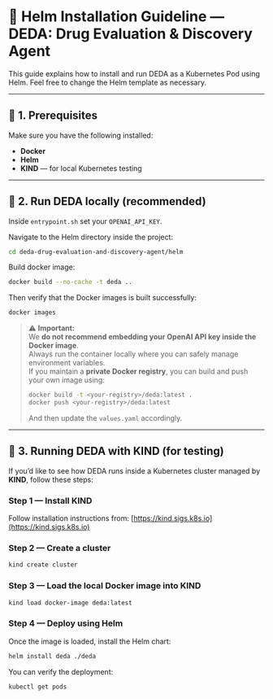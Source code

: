 # 🧠 Helm Installation Guideline — DEDA: Drug Evaluation & Discovery Agent

This guide explains how to install and run DEDA as a Kubernetes Pod using Helm.
Feel free to change the Helm template as necessary.

---

## 🧩 1. Prerequisites
Make sure you have the following installed:
- **Docker**
- **Helm**
- **KIND** — for local Kubernetes testing

---

## 🧱 2. Run DEDA locally (recommended)

Inside `entrypoint.sh` set your `OPENAI_API_KEY`. 

Navigate to the Helm directory inside the project:
```bash
cd deda-drug-evaluation-and-discovery-agent/helm
```

Build docker image:
```bash
docker build --no-cache -t deda ..
```

Then verify that the Docker images is built successfully:
```bash
docker images

```
> ⚠️ **Important:**  
> We **do not recommend embedding your OpenAI API key inside the Docker image**.  
> Always run the container locally where you can safely manage environment variables.  
> If you maintain a **private Docker registry**, you can build and push your own image using:
> ```bash
> docker build -t <your-registry>/deda:latest .
> docker push <your-registry>/deda:latest
> ```
> And then update the `values.yaml` accordingly.


---

## 🧰 3. Running DEDA with KIND (for testing)
If you’d like to see how DEDA runs inside a Kubernetes cluster managed by **KIND**, follow these steps:

### Step 1 — Install KIND
Follow installation instructions from: [https://kind.sigs.k8s.io](https://kind.sigs.k8s.io)

### Step 2 — Create a cluster
```bash
kind create cluster
```

### Step 3 — Load the local Docker image into KIND
```bash
kind load docker-image deda:latest
```

### Step 4 — Deploy using Helm
Once the image is loaded, install the Helm chart:
```bash
helm install deda ./deda
```

You can verify the deployment:
```bash
kubectl get pods
```
